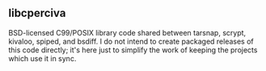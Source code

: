
libcperciva
-----------

BSD-licensed C99/POSIX library code shared between tarsnap, scrypt, kivaloo,
spiped, and bsdiff. I do not intend to create packaged releases of this code
directly; it's here just to simplify the work of keeping the projects which use
it in sync.

